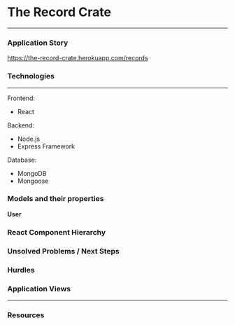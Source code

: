 # The Record Crate
-----------------

### Application Story

https://the-record-crate.herokuapp.com/records

### Technologies
-----------------
Frontend: 
- React

Backend: 
- Node.js
- Express Framework

Database: 
- MongoDB
- Mongoose

### Models and their properties
**User**


### React Component Hierarchy



### Unsolved Problems / Next Steps


### Hurdles




### Application Views
----------------------



### Resources

